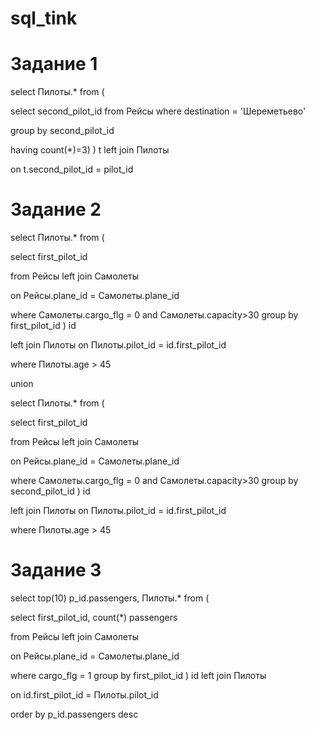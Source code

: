 # sql_tink

# Задание 1

select Пилоты.* from ( 

select second_pilot_id from Рейсы where destination = 'Шереметьево' 

group by second_pilot_id

having count(*)=3) ) t left join Пилоты  

on t.second_pilot_id = pilot_id

# Задание 2

select Пилоты.* from ( 

select first_pilot_id 

from Рейсы left join Самолеты 

on Рейсы.plane_id = Самолеты.plane_id 

where Самолеты.cargo_flg = 0 and Самолеты.capacity>30 group by first_pilot_id ) id 

left join Пилоты on Пилоты.pilot_id = id.first_pilot_id 

where Пилоты.age > 45

union

select Пилоты.* from ( 

select first_pilot_id 

from Рейсы left join Самолеты 

on Рейсы.plane_id = Самолеты.plane_id 

where Самолеты.cargo_flg = 0 and Самолеты.capacity>30 group by second_pilot_id ) id 

left join Пилоты on Пилоты.pilot_id = id.first_pilot_id 

where Пилоты.age > 45

# Задание 3

select top(10) p_id.passengers, Пилоты.* from ( 

select first_pilot_id, count(*) passengers 

from Рейсы left join Самолеты 

on Рейсы.plane_id = Самолеты.plane_id 

where cargo_flg = 1 group by first_pilot_id ) id left join Пилоты 

on id.first_pilot_id = Пилоты.pilot_id 

order by p_id.passengers desc
